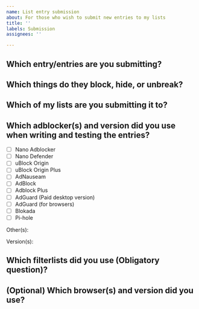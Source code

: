 ```yaml
---
name: List entry submission
about: For those who wish to submit new entries to my lists
title: ''
labels: Submission
assignees: ''

---
```


## Which entry/entries are you submitting?
<!--
The `text` code-text functionality may come in handy, if you don't want to accidentally create a link to the site that the entry is for.
-->

## Which things do they block, hide, or unbreak?
<!--
Screenshots are convenient but optional.
-->

## Which of my lists are you submitting it to?

## Which adblocker(s) and version did you use when writing and testing the entries?
- [ ] Nano Adblocker
- [ ] Nano Defender
- [ ] uBlock Origin
- [ ] uBlock Origin Plus
- [ ] AdNauseam
- [ ] AdBlock
- [ ] Adblock Plus
- [ ] AdGuard (Paid desktop version)
- [ ] AdGuard (for browsers)
- [ ] Blokada
- [ ] Pi-hole

Other(s):

Version(s):

## Which filterlists did you use (Obligatory question)?
<!--
If you want to save time, you can take a screenshot of your adblocker's list settings.
-->

## (Optional) Which browser(s) and version did you use?
<!--
If you're in doubt, check your browser's *About* page.
-->
